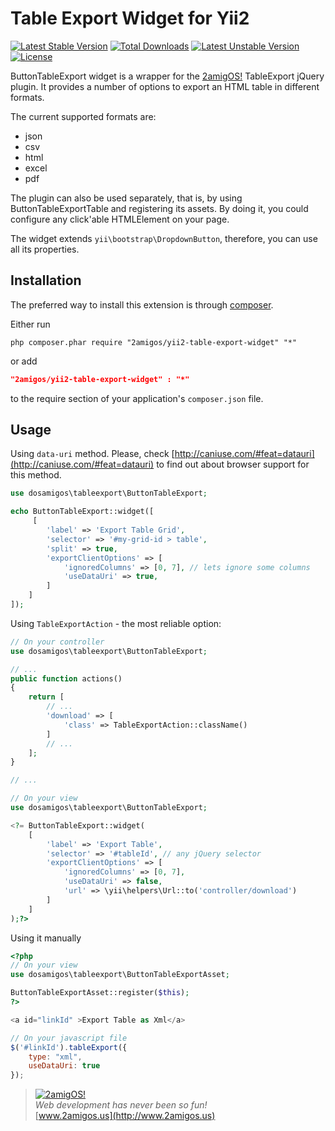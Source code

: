 Table Export Widget for Yii2
============================  

[![Latest Stable Version](https://poser.pugx.org/2amigos/yii2-table-export-widget/v/stable.svg)](https://packagist.org/packages/2amigos/yii2-table-export-widget) [![Total Downloads](https://poser.pugx.org/2amigos/yii2-table-export-widget/downloads.svg)](https://packagist.org/packages/2amigos/yii2-table-export-widget) [![Latest Unstable Version](https://poser.pugx.org/2amigos/yii2-table-export-widget/v/unstable.svg)](https://packagist.org/packages/2amigos/yii2-table-export-widget) [![License](https://poser.pugx.org/2amigos/yii2-table-export-widget/license.svg)](https://packagist.org/packages/2amigos/yii2-table-export-widget)

ButtonTableExport widget is a wrapper for the [2amigOS!](http://2amigos.us) TableExport jQuery plugin. It provides a
number of options to export an HTML table in different formats.

The current supported formats are:

* json
* csv
* html
* excel
* pdf

The plugin can also be used separately, that is, by using ButtonTableExportTable and registering its assets. By doing it,
you could configure any click'able HTMLElement on your page.

The widget extends `yii\bootstrap\DropdownButton`, therefore, you can use all its properties.

Installation
------------
The preferred way to install this extension is through [composer](http://getcomposer.org/download/).

Either run

```
php composer.phar require "2amigos/yii2-table-export-widget" "*"
```
or add

```json
"2amigos/yii2-table-export-widget" : "*"
```

to the require section of your application's `composer.json` file.

Usage
-----

Using `data-uri` method. Please, check [http://caniuse.com/#feat=datauri](http://caniuse.com/#feat=datauri) to find out
about browser support for this method.

```php
use dosamigos\tableexport\ButtonTableExport;

echo ButtonTableExport::widget([
     [
        'label' => 'Export Table Grid',
        'selector' => '#my-grid-id > table',
        'split' => true,
        'exportClientOptions' => [
            'ignoredColumns' => [0, 7], // lets ignore some columns
            'useDataUri' => true,
        ]
    ]
]);
```

Using `TableExportAction` - the most reliable option:

```php
// On your controller
use dosamigos\tableexport\ButtonTableExport;

// ...
public function actions()
{
    return [
        // ...
        'download' => [
            'class' => TableExportAction::className()
        ]
        // ...
    ];
}

// ...

// On your view
use dosamigos\tableexport\ButtonTableExport;

<?= ButtonTableExport::widget(
    [
        'label' => 'Export Table',
        'selector' => '#tableId', // any jQuery selector
        'exportClientOptions' => [
            'ignoredColumns' => [0, 7],
            'useDataUri' => false,
            'url' => \yii\helpers\Url::to('controller/download')
        ]
    ]
);?>

```

Using it manually

```php
<?php
// On your view
use dosamigos\tableexport\ButtonTableExportAsset;

ButtonTableExportAsset::register($this);
?>

<a id="linkId" >Export Table as Xml</a>

```

```javascript
// On your javascript file
$('#linkId').tableExport({
    type: "xml",
    useDataUri: true
});

```

> [![2amigOS!](http://www.gravatar.com/avatar/55363394d72945ff7ed312556ec041e0.png)](http://www.2amigos.us)  
<i>Web development has never been so fun!</i>  
[www.2amigos.us](http://www.2amigos.us)
